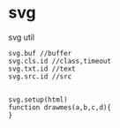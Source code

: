 # svg
svg util
```
svg.buf //buffer
svg.cls.id //class,timeout
svg.txt.id //text
svg.src.id //src
```


```

svg.setup(html)
function drawmes(a,b,c,d){
}

```

